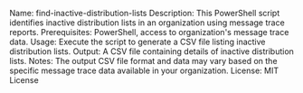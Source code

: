 Name: find-inactive-distribution-lists
Description: This PowerShell script identifies inactive distribution lists in an organization using message trace reports.
Prerequisites: PowerShell, access to organization's message trace data.
Usage: Execute the script to generate a CSV file listing inactive distribution lists.
Output: A CSV file containing details of inactive distribution lists.
Notes: The output CSV file format and data may vary based on the specific message trace data available in your organization.
License: MIT License